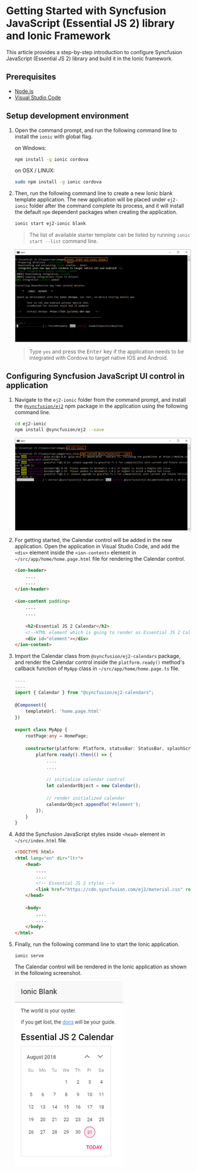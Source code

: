 # Getting Started with Syncfusion JavaScript (Essential JS 2) library and Ionic Framework

This article provides a step-by-step introduction to configure Syncfusion JavaScript (Essential JS 2) library and build it in the Ionic framework.

## Prerequisites

* [Node.js](https://nodejs.org/en/)
* [Visual Studio Code](https://code.visualstudio.com/)

## Setup development environment

1. Open the command prompt, and run the following command line to install the `ionic` with global flag.

    on Windows:

    ```sh
    npm install -g ionic cordova
    ```

    on OSX / LINUX:

    ```sh
    sudo npm install -g ionic cordova
    ```

2. Then, run the following command line to create a new Ionic blank template application. The new application will be placed under `ej2-ionic` folder after the command complete its process, and it will install the default `npm` dependent packages when creating the application.

    ```sh
    ionic start ej2-ionic blank
    ```

    > The list of available starter template can be listed by running `ionic start --list` command line.

    ![ej2 ionic new app](images/ionic-create-app.png)

    > Type `yes` and press the <kbd>Enter</kbd> key if the application needs to be integrated with Cordova to target native IOS and Android.

## Configuring Syncfusion JavaScript UI control in application

1. Navigate to the `ej2-ionic` folder from the command prompt, and install the [`@syncfusion/ej2`](https://www.npmjs.com/package/@syncfusion/ej2) npm package in the application using the following command line.

    ```sh
    cd ej2-ionic
    npm install @syncfusion/ej2 --save
    ```

    ![ionic ej2 install](images/ionic-ej2-install.png)

2. For getting started, the Calendar control will be added in the new application. Open the application in Visual Studio Code, and add the `<div>` element inside the `<ion-content>` element in `~/src/app/home/home.page.html` file for rendering the Calendar control.

    ```html
    <ion-header>
        ....
        ....
    </ion-header>

    <ion-content padding>
        ....
        ....

        <h2>Essential JS 2 Calendar</h2>
        <!--HTML element which is going to render as Essential JS 2 Calendar control-->
        <div id="element"></div>
    </ion-content>
    ```

3. Import the Calendar class from `@syncfusion/ej2-calendars` package, and render the Calendar control inside the `platform.ready()` method's callback function of `MyApp` class in `~/src/app/home/home.page.ts` file.

    ```typescript
    ....
    ....
    import { Calendar } from "@syncfusion/ej2-calendars";

    @Component({
        templateUrl: 'home.page.html'
    })

    export class MyApp {
        rootPage:any = HomePage;

        constructor(platform: Platform, statusBar: StatusBar, splashScreen: SplashScreen) {
            platform.ready().then(() => {
                ....
                ....

                // initialize calendar control
                let calendarObject = new Calendar();

                // render initialized calendar
                calendarObject.appendTo('#element');
            });
        }
    }
    ```

4. Add the Syncfusion JavaScript styles inside `<head>` element in `~/src/index.html` file.

    ```html
    <!DOCTYPE html>
    <html lang="en" dir="ltr">
        <head>
            ....
            ....
            <!-- Essential JS 2 styles -->
            <link href="https://cdn.syncfusion.com/ej2/material.css" rel="stylesheet">
        </head>

        <body>
            ....
            ....
        </body>
    </html>
    ```

5. Finally, run the following command line to start the Ionic application.

    ```sh
    ionic serve
    ```

    The Calendar control will be rendered in the Ionic application as shown in the following screenshot.

    ![ionic ej2 calendar](images/ionic-calendar.png)